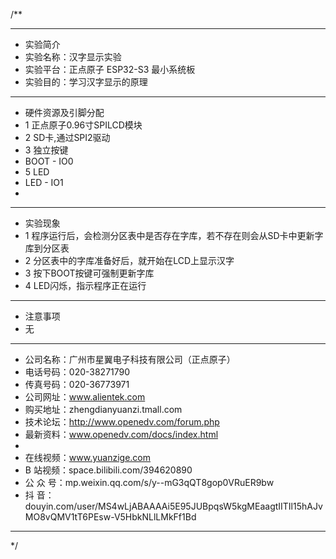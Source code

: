 /**
 ***************************************************************************************************
 * 实验简介
 * 实验名称：汉字显示实验
 * 实验平台：正点原子 ESP32-S3 最小系统板
 * 实验目的：学习汉字显示的原理

 ***************************************************************************************************
 * 硬件资源及引脚分配
 * 1 正点原子0.96寸SPILCD模块
 * 2 SD卡,通过SPI2驱动
 * 3 独立按键
 *   BOOT - IO0
 * 5 LED
 *   LED - IO1
 * 
 ***************************************************************************************************
 * 实验现象
 * 1 程序运行后，会检测分区表中是否存在字库，若不存在则会从SD卡中更新字库到分区表
 * 2 分区表中的字库准备好后，就开始在LCD上显示汉字
 * 3 按下BOOT按键可强制更新字库
 * 4 LED闪烁，指示程序正在运行

 ***************************************************************************************************
 * 注意事项
 * 无

 ***********************************************************************************************************
 * 公司名称：广州市星翼电子科技有限公司（正点原子）
 * 电话号码：020-38271790
 * 传真号码：020-36773971
 * 公司网址：www.alientek.com
 * 购买地址：zhengdianyuanzi.tmall.com
 * 技术论坛：http://www.openedv.com/forum.php
 * 最新资料：www.openedv.com/docs/index.html
 *
 * 在线视频：www.yuanzige.com
 * B 站视频：space.bilibili.com/394620890
 * 公 众 号：mp.weixin.qq.com/s/y--mG3qQT8gop0VRuER9bw
 * 抖    音：douyin.com/user/MS4wLjABAAAAi5E95JUBpqsW5kgMEaagtIITIl15hAJvMO8vQMV1tT6PEsw-V5HbkNLlLMkFf1Bd
 ***********************************************************************************************************
 */